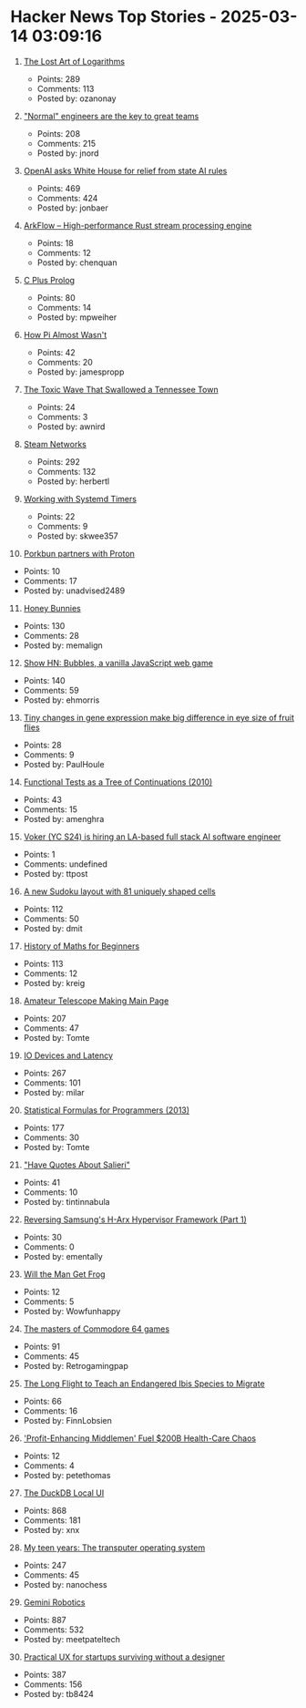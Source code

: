 # Hacker News Top Stories - 2025-03-14 03:09:16

1. [The Lost Art of Logarithms](https://www.lostartoflogarithms.com/)
   - Points: 289
   - Comments: 113
   - Posted by: ozanonay

2. ["Normal" engineers are the key to great teams](https://spectrum.ieee.org/10x-engineer)
   - Points: 208
   - Comments: 215
   - Posted by: jnord

3. [OpenAI asks White House for relief from state AI rules](https://finance.yahoo.com/news/openai-asks-white-house-relief-100000706.html)
   - Points: 469
   - Comments: 424
   - Posted by: jonbaer

4. [ArkFlow – High-performance Rust stream processing engine](https://github.com/chenquan/arkflow)
   - Points: 18
   - Comments: 12
   - Posted by: chenquan

5. [C Plus Prolog](https://github.com/needleful/c_plus_prolog)
   - Points: 80
   - Comments: 14
   - Posted by: mpweiher

6. [How Pi Almost Wasn't](https://mathenchant.wordpress.com/2025/03/13/how-pi-almost-wasnt/)
   - Points: 42
   - Comments: 20
   - Posted by: jamespropp

7. [The Toxic Wave That Swallowed a Tennessee Town](https://oxfordamerican.org/oa-now/the-toxic-wave-that-swallowed-a-tennessee-town)
   - Points: 24
   - Comments: 3
   - Posted by: awnird

8. [Steam Networks](https://worksinprogress.co/issue/steam-networks/)
   - Points: 292
   - Comments: 132
   - Posted by: herbertl

9. [Working with Systemd Timers](https://yieldcode.blog/post/working-with-systemd-timers/)
   - Points: 22
   - Comments: 9
   - Posted by: skwee357

10. [Porkbun partners with Proton](https://porkbun.com/products/proton_mail)
   - Points: 10
   - Comments: 17
   - Posted by: unadvised2489

11. [Honey Bunnies](https://mameson.com/experiment/glsl/fro_9/fro_9.html)
   - Points: 130
   - Comments: 28
   - Posted by: memalign

12. [Show HN: Bubbles, a vanilla JavaScript web game](https://ehmorris.com/bubbles/)
   - Points: 140
   - Comments: 59
   - Posted by: ehmorris

13. [Tiny changes in gene expression make big difference in eye size of fruit flies](https://phys.org/news/2025-02-tiny-gene-big-differences-eye.html)
   - Points: 28
   - Comments: 9
   - Posted by: PaulHoule

14. [Functional Tests as a Tree of Continuations (2010)](https://www.evanmiller.org/functional-tests-as-a-tree-of-continuations.html)
   - Points: 43
   - Comments: 15
   - Posted by: amenghra

15. [Voker (YC S24) is hiring an LA-based full stack AI software engineer](https://www.linkedin.com/jobs/view/4165718206/)
   - Points: 1
   - Comments: undefined
   - Posted by: ttpost

16. [A new Sudoku layout with 81 uniquely shaped cells](https://danielchasehooper.com/posts/cracked-sudoku/)
   - Points: 112
   - Comments: 50
   - Posted by: dmit

17. [History of Maths for Beginners](https://thonyc.wordpress.com/2025/03/13/history-of-maths-for-beginners/)
   - Points: 113
   - Comments: 12
   - Posted by: kreig

18. [Amateur Telescope Making Main Page](https://stellafane.org/tm/atm/)
   - Points: 207
   - Comments: 47
   - Posted by: Tomte

19. [IO Devices and Latency](https://planetscale.com/blog/io-devices-and-latency)
   - Points: 267
   - Comments: 101
   - Posted by: milar

20. [Statistical Formulas for Programmers (2013)](https://www.evanmiller.org/statistical-formulas-for-programmers.html)
   - Points: 177
   - Comments: 30
   - Posted by: Tomte

21. ["Have Quotes About Salieri"](https://contingentmagazine.org/2025/01/10/have-quotes-about-salieri/)
   - Points: 41
   - Comments: 10
   - Posted by: tintinnabula

22. [Reversing Samsung's H-Arx Hypervisor Framework (Part 1)](https://dayzerosec.com/blog/2025/03/08/reversing-samsungs-h-arx-hypervisor-part-1.html)
   - Points: 30
   - Comments: 0
   - Posted by: ementally

23. [Will the Man Get Frog](https://www.lexaloffle.com/bbs/?pid=willthemangetfrog)
   - Points: 12
   - Comments: 5
   - Posted by: Wowfunhappy

24. [The masters of Commodore 64 games](https://spillhistorie.no/masters-of-c64-games/)
   - Points: 91
   - Comments: 45
   - Posted by: Retrogamingpap

25. [The Long Flight to Teach an Endangered Ibis Species to Migrate](https://www.newyorker.com/magazine/2025/02/17/the-long-flight-to-teach-an-endangered-ibis-species-to-migrate)
   - Points: 66
   - Comments: 16
   - Posted by: FinnLobsien

26. ['Profit-Enhancing Middlemen' Fuel $200B Health-Care Chaos](https://www.bloomberg.com/news/features/2025-03-13/middlemen-in-us-health-care-are-driving-up-costs-frustrating-patients)
   - Points: 12
   - Comments: 4
   - Posted by: petethomas

27. [The DuckDB Local UI](https://duckdb.org/2025/03/12/duckdb-ui.html)
   - Points: 868
   - Comments: 181
   - Posted by: xnx

28. [My teen years: The transputer operating system](https://nanochess.org/transputer_operating_system.html)
   - Points: 247
   - Comments: 45
   - Posted by: nanochess

29. [Gemini Robotics](https://deepmind.google/discover/blog/gemini-robotics-brings-ai-into-the-physical-world/)
   - Points: 887
   - Comments: 532
   - Posted by: meetpateltech

30. [Practical UX for startups surviving without a designer](https://www.tibinotes.com/p/practical-ux-for-startups-surviving)
   - Points: 387
   - Comments: 156
   - Posted by: tb8424

